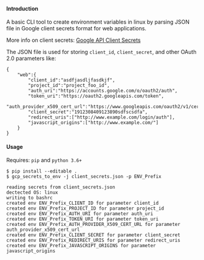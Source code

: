 #### Introduction

A basic CLI tool to create environment variables in linux by parsing JSON file in Google client secrets format for web applications.

More info on client secrets: [Google API Client Secrets](https://developers.google.com/api-client-library/dotnet/guide/aaa_client_secrets)

The JSON file is used for storing `client_id`, `client_secret`, and other OAuth 2.0 parameters like:
```
{
    "web":{
        "client_id":"asdfjasdljfasdkjf",
        "project_id":"project_foo_id",
        "auth_uri":"https://accounts.google.com/o/oauth2/auth",
        "token_uri":"https://oauth2.googleapis.com/token",
        "auth_provider_x509_cert_url":"https://www.googleapis.com/oauth2/v1/certs",
        "client_secret":"1912308409123890sdfscsdfa",
        "redirect_uris":["http://www.example.com/login/auth"],
        "javascript_origins":["http://www.example.com/"]
    }
}
```

#### Usage

Requires: `pip` and `python 3.6+`

```
$ pip install --editable .
$ gcp_secrets_to_env -j client_secrets.json -p ENV_Prefix

reading secrets from client_secrets.json
dectected OS: linux
writing to bashrc
created env ENV_Prefix_CLIENT_ID for parameter client_id
created env ENV_Prefix_PROJECT_ID for parameter project_id
created env ENV_Prefix_AUTH_URI for parameter auth_uri
created env ENV_Prefix_TOKEN_URI for parameter token_uri
created env ENV_Prefix_AUTH_PROVIDER_X509_CERT_URL for parameter auth_provider_x509_cert_url
created env ENV_Prefix_CLIENT_SECRET for parameter client_secret
created env ENV_Prefix_REDIRECT_URIS for parameter redirect_uris
created env ENV_Prefix_JAVASCRIPT_ORIGINS for parameter javascript_origins

```